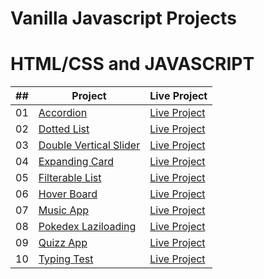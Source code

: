 # Vanilla Javascript Projects
# HTML/CSS and JAVASCRIPT

| ## | Project | Live Project |
|----|---------| ------------ |
| 01 | [Accordion](https://github.com/Khanh-BangPham/vanilla-javascript-projects/tree/master/Accordion) | [Live Project](https://project-accordion.netlify.app) |
| 02 | [Dotted List](https://github.com/Khanh-BangPham/vanilla-javascript-projects/tree/master/Dotted-list) | [Live Project](https://project-dotted-list.netlify.app)|
| 03 | [Double Vertical Slider](https://github.com/Khanh-BangPham/vanilla-javascript-projects/tree/master/Doublue-vertical-slider)| [Live Project](https://project-double-ververtical-slider.netlify.app)|
| 04 | [Expanding Card](https://github.com/Khanh-BangPham/vanilla-javascript-projects/tree/master/Expanding%20cards) | [Live Project](https://project-expanding-card.netlify.app)|
| 05 | [Filterable List](https://github.com/Khanh-BangPham/vanilla-javascript-projects/tree/master/Filterable%20List) | [Live Project](https://project-filterable-list.netlify.app)|
| 06 | [Hover Board](https://github.com/Khanh-BangPham/vanilla-javascript-projects/tree/master/Hover%20Board) | [Live Project](https://project-hover-board.netlify.app) |
| 07 | [Music App](https://github.com/Khanh-BangPham/vanilla-javascript-projects/tree/master/Music%20App) | [Live Project](https://project-music-application.netlify.app) |
| 08 | [Pokedex Laziloading](https://github.com/Khanh-BangPham/vanilla-javascript-projects/tree/master/PokeDex%20-%20Laziloading) | [Live Project](https://project-pokedex-laziloading.netlify.app) |
| 09 | [Quizz App](https://github.com/Khanh-BangPham/vanilla-javascript-projects/tree/master/Quizz%20App) | [Live Project](https://project-quizz-application.netlify.app) |
| 10 | [Typing Test](https://github.com/Khanh-BangPham/vanilla-javascript-projects/tree/master/Typing%20Test) | [Live Project](https://project-typing-test.netlify.app) |


